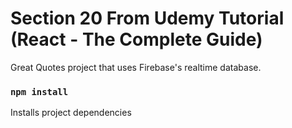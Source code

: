 # Section 20 From Udemy Tutorial (React - The Complete Guide)

Great Quotes project that uses Firebase's realtime database.

### `npm install`

Installs project dependencies
